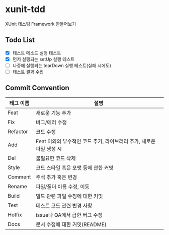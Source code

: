 # xunit-tdd
XUnit 테스팅 Framework 만들어보기

## Todo List
- [x] 테스트 메소드 실행 테스트
- [x] 먼저 실행되는 setUp 실행 테스트
- [ ] 나중에 실행되는 tearDown 실행 테스트(실패 시에도)
- [ ] 테스트 결과 수집

## Commit Convention
| 태그 이름  | 설명                                                                 |
| ---------- | ------------------------------------------------------------------- |
| Feat | 새로운 기능 추가  |
| Fix | 버그/에러 수정 |
| Refactor | 코드 수정 |
| Add | Feat 이외의 부수적인 코드 추가, 라이브러리 추가, 새로운 파일 생성 시 |
| Del | 불필요한 코드 삭제 |
| Style | 코드 스타일 혹은 포맷 등에 관한 커밋 |
| Comment | 주석 추가 혹은 변경 |
| Rename | 파일/폴더 이름 수정, 이동 |
| Build | 빌드 관련 파일 수정에 대한 커밋 |
| Test | 테스트 코드 관련 변경 사항 |
| Hotfix | issue나 QA에서 급한 버그 수정  |
| Docs | 문서 수정에 대한 커밋(README) |
